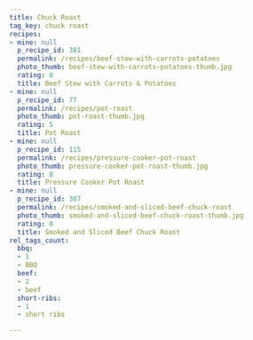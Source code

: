 ```yaml
---
title: Chuck Roast
tag_key: chuck roast
recipes:
- mine: null
  p_recipe_id: 381
  permalink: /recipes/beef-stew-with-carrots-potatoes
  photo_thumb: beef-stew-with-carrots-potatoes-thumb.jpg
  rating: 0
  title: Beef Stew with Carrots & Potatoes
- mine: null
  p_recipe_id: 77
  permalink: /recipes/pot-roast
  photo_thumb: pot-roast-thumb.jpg
  rating: 5
  title: Pot Roast
- mine: null
  p_recipe_id: 115
  permalink: /recipes/pressure-cooker-pot-roast
  photo_thumb: pressure-cooker-pot-roast-thumb.jpg
  rating: 0
  title: Pressure Cooker Pot Roast
- mine: null
  p_recipe_id: 387
  permalink: /recipes/smoked-and-sliced-beef-chuck-roast
  photo_thumb: smoked-and-sliced-beef-chuck-roast-thumb.jpg
  rating: 0
  title: Smoked and Sliced Beef Chuck Roast
rel_tags_count:
  bbq:
  - 1
  - BBQ
  beef:
  - 2
  - beef
  short-ribs:
  - 1
  - short ribs

---
```

